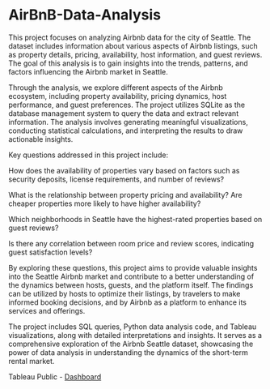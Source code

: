 # AirBnB-Data-Analysis



This project focuses on analyzing Airbnb data for the city of Seattle. The dataset includes information about various aspects of Airbnb listings, such as property details, pricing, availability, host information, and guest reviews. The goal of this analysis is to gain insights into the trends, patterns, and factors influencing the Airbnb market in Seattle.

Through the analysis, we explore different aspects of the Airbnb ecosystem, including property availability, pricing dynamics, host performance, and guest preferences. The project utilizes SQLite as the database management system to query the data and extract relevant information. The analysis involves generating meaningful visualizations, conducting statistical calculations, and interpreting the results to draw actionable insights.

Key questions addressed in this project include:

How does the availability of properties vary based on factors such as security deposits, license requirements, and number of reviews?

What is the relationship between property pricing and availability? Are cheaper properties more likely to have higher availability?

Which neighborhoods in Seattle have the highest-rated properties based on guest reviews?

Is there any correlation between room price and review scores, indicating guest satisfaction levels?

By exploring these questions, this project aims to provide valuable insights into the Seattle Airbnb market and contribute to a better understanding of the dynamics between hosts, guests, and the platform itself. The findings can be utilized by hosts to optimize their listings, by travelers to make informed booking decisions, and by Airbnb as a platform to enhance its services and offerings.

The project includes SQL queries, Python data analysis code, and Tableau visualizations, along with detailed interpretations and insights. It serves as a comprehensive exploration of the Airbnb Seattle dataset, showcasing the power of data analysis in understanding the dynamics of the short-term rental market.

Tableau Public - [Dashboard](https://public.tableau.com/app/profile/yashadanikam/viz/AirBnBDataAnalysis_16867989144070/Dashboard1)


